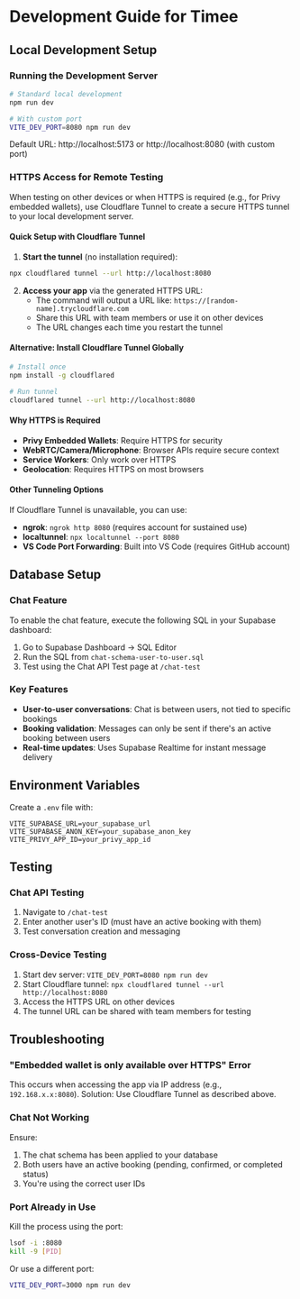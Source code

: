 # Development Guide for Timee

## Local Development Setup

### Running the Development Server

```bash
# Standard local development
npm run dev

# With custom port
VITE_DEV_PORT=8080 npm run dev
```

Default URL: http://localhost:5173 or http://localhost:8080 (with custom port)

### HTTPS Access for Remote Testing

When testing on other devices or when HTTPS is required (e.g., for Privy embedded wallets), use Cloudflare Tunnel to create a secure HTTPS tunnel to your local development server.

#### Quick Setup with Cloudflare Tunnel

1. **Start the tunnel** (no installation required):
```bash
npx cloudflared tunnel --url http://localhost:8080
```

2. **Access your app** via the generated HTTPS URL:
   - The command will output a URL like: `https://[random-name].trycloudflare.com`
   - Share this URL with team members or use it on other devices
   - The URL changes each time you restart the tunnel

#### Alternative: Install Cloudflare Tunnel Globally

```bash
# Install once
npm install -g cloudflared

# Run tunnel
cloudflared tunnel --url http://localhost:8080
```

#### Why HTTPS is Required

- **Privy Embedded Wallets**: Require HTTPS for security
- **WebRTC/Camera/Microphone**: Browser APIs require secure context
- **Service Workers**: Only work over HTTPS
- **Geolocation**: Requires HTTPS on most browsers

#### Other Tunneling Options

If Cloudflare Tunnel is unavailable, you can use:

- **ngrok**: `ngrok http 8080` (requires account for sustained use)
- **localtunnel**: `npx localtunnel --port 8080`
- **VS Code Port Forwarding**: Built into VS Code (requires GitHub account)

## Database Setup

### Chat Feature

To enable the chat feature, execute the following SQL in your Supabase dashboard:

1. Go to Supabase Dashboard → SQL Editor
2. Run the SQL from `chat-schema-user-to-user.sql`
3. Test using the Chat API Test page at `/chat-test`

### Key Features

- **User-to-user conversations**: Chat is between users, not tied to specific bookings
- **Booking validation**: Messages can only be sent if there's an active booking between users
- **Real-time updates**: Uses Supabase Realtime for instant message delivery

## Environment Variables

Create a `.env` file with:

```env
VITE_SUPABASE_URL=your_supabase_url
VITE_SUPABASE_ANON_KEY=your_supabase_anon_key
VITE_PRIVY_APP_ID=your_privy_app_id
```

## Testing

### Chat API Testing

1. Navigate to `/chat-test`
2. Enter another user's ID (must have an active booking with them)
3. Test conversation creation and messaging

### Cross-Device Testing

1. Start dev server: `VITE_DEV_PORT=8080 npm run dev`
2. Start Cloudflare tunnel: `npx cloudflared tunnel --url http://localhost:8080`
3. Access the HTTPS URL on other devices
4. The tunnel URL can be shared with team members for testing

## Troubleshooting

### "Embedded wallet is only available over HTTPS" Error

This occurs when accessing the app via IP address (e.g., `192.168.x.x:8080`). 
Solution: Use Cloudflare Tunnel as described above.

### Chat Not Working

Ensure:
1. The chat schema has been applied to your database
2. Both users have an active booking (pending, confirmed, or completed status)
3. You're using the correct user IDs

### Port Already in Use

Kill the process using the port:
```bash
lsof -i :8080
kill -9 [PID]
```

Or use a different port:
```bash
VITE_DEV_PORT=3000 npm run dev
```